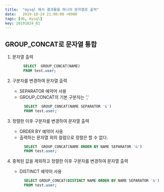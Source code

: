 ```yaml
---
title:  "mysql 에서 결과물을 하나의 문자열로 출력"
date:   2019-10-24 21:00:00 +0900
tags: [db, mysql]
key: 20191024_01
---
```

## GROUP_CONCAT로 문자열 통합

1.  문자열 출력
    ```sql
         SELECT  GROUP_CONCAT(NAME)
         FROM test.user;
    ```
    
2.  구분자를 변경하여 문자열 출력
    -   SEPARATOR 예약어 사용
    -   GROUP\_CONCAT의 기본 구분자는 ','
        ```sql
          SELECT  GROUP_CONCAT(NAME SEPARATOR '&')
          FROM test.user;
        ```
        
3.  정렬한 이후 구분자를 변경하여 문자열 출력
    -   ORDER BY 예약어 사용
    -   출력하는 문자열 외의 컬럼으로 정렬은 할 수 없다.
        ```sql
          SELECT  GROUP_CONCAT(NAME ORDER BY NAME SEPARATOR '&')
          FROM test.user;
        ```
        
4.  중복된 값을 제외하고 정렬한 이후 구분자를 변경하여 문자열 출력
    -   DISTINCT 예약어 사용
        ```sql
          SELECT GROUP_CONCAT(DISTINCT NAME ORDER BY NAME SEPARATOR '&')
          FROM test.user;
        ```
        